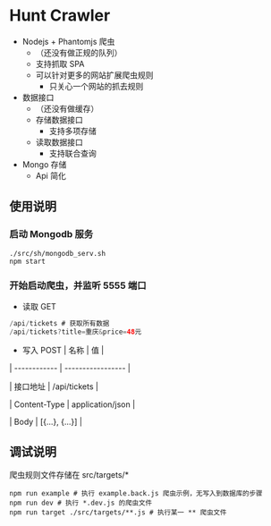 # Hunt Crawler

* Nodejs + Phantomjs 爬虫
  * （还没有做正规的队列）
  * 支持抓取 SPA
  * 可以针对更多的网站扩展爬虫规则
    * 只关心一个网站的抓去规则
* 数据接口
  * （还没有做缓存）
  * 存储数据接口
    * 支持多项存储
  * 读取数据接口
    * 支持联合查询
* Mongo 存储
  * Api 简化

## 使用说明

### 启动 Mongodb 服务
```shell
./src/sh/mongodb_serv.sh
npm start
```
### 开始启动爬虫，并监听 5555 端口

* 读取 GET
```java
/api/tickets # 获取所有数据
/api/tickets?title=重庆&price=48元
```

* 写入 POST
| 名称         | 值                |

| ------------ | ----------------- |

| 接口地址     | /api/tickets      |

| Content-Type | application/json  |

| Body         | [{...}, {...}]    |

## 调试说明

爬虫规则文件存储在 src/targets/*

```shell
npm run example # 执行 example.back.js 爬虫示例，无写入到数据库的步骤
npm run dev # 执行 *.dev.js 的爬虫文件
npm run target ./src/targets/**.js # 执行某一 ** 爬虫文件
```
